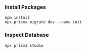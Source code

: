### Install Packages
```
npm install
npx prisma migrate dev --name init
```

### Inspect Database
```
npx prisma studio
```
